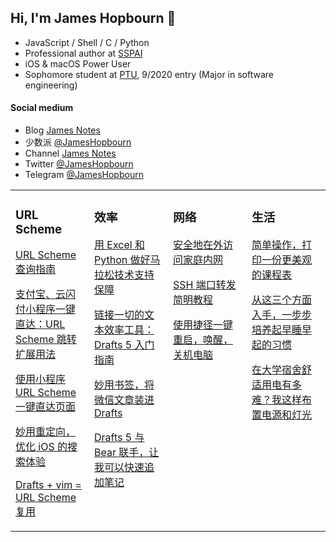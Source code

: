 ## Hi, I'm James Hopbourn 👋
- JavaScript / Shell / C / Python
- Professional author at [SSPAI](https://sspai.com/u/JamesHopbourn/posts)
- iOS & macOS Power User
- Sophomore student at [PTU](https://www.ptu.edu.cn), 9/2020 entry (Major in software engineering)

#### Social medium
- Blog [James Notes](https://jameshopbourn.github.io)
- 少数派 [@JamesHopbourn](https://sspai.com/u/JamesHopbourn/posts)
- Channel [James Notes](https://t.me/s/JamesNotes)
- Twitter [@JamesHopbourn](https://twitter.com/JamesHopbourn)
- Telegram [@JamesHopbourn](https://t.me/JamesHopbourn)

<table>
	<tr>
		<td valign="top" width="25%">

### URL Scheme
[URL Scheme 查询指南](https://sspai.com/post/66334)  
      
[支付宝、云闪付小程序一键直达：URL Scheme 跳转扩展用法](https://sspai.com/post/68497)  
      
[使用小程序 URL Scheme 一键直达页面](https://sspai.com/post/68466)  
      
[妙用重定向，优化 iOS 的搜索体验](https://sspai.com/post/68026)  
      
[Drafts + vim = URL Scheme 复用](https://sspai.com/post/64930)  
		</td>
		<td valign="top" width="25%">


### 效率
[用 Excel 和 Python 做好马拉松技术支持保障](https://sspai.com/post/71141)  
      
[链接一切的文本效率工具：Drafts 5 入门指南](https://sspai.com/post/71048)  
      
[妙用书签，将微信文章装进 Drafts](https://sspai.com/post/65965)  
      
[Drafts 5 与 Bear 联手，让我可以快速追加笔记](https://sspai.com/post/65871) 
		</td>
		<td valign="top" width="25%">
### 网络
[安全地在外访问家庭内网](https://sspai.com/post/71626)  

[SSH 端口转发简明教程](https://sspai.com/post/61641)  
      
[使用捷径一键重启，唤醒，关机电脑](https://sspai.com/post/68101)   
		</td>
    <td valign="top" width="25%"> 
### 生活
[简单操作，打印一份更美观的课程表](https://sspai.com/post/68512)  
	    
[从这三个方面入手，一步步培养起早睡早起的习惯](https://sspai.com/post/65704)  
      
[在大学宿舍舒适用电有多难？我这样布置电源和灯光](https://sspai.com/post/64529)  
	</tr>
</table>
